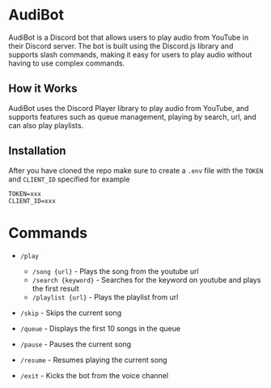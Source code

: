 # AudiBot
AudiBot is a Discord bot that allows users to play audio from YouTube in their Discord server. The bot is built using the Discord.js library and supports slash commands, making it easy for users to play audio without having to use complex commands.

## How it Works
AudiBot uses the Discord Player library to play audio from YouTube, and supports features such as queue management, playing by search, url, and can also play playlists.

## Installation
After you have cloned the repo make sure to create a `.env` file with the `TOKEN` and `CLIENT_ID` specified for example

```
TOKEN=xxx
CLIENT_ID=xxx
```

# Commands
- ```/play```
  - ```/song {url}```       - Plays the song from the youtube url
  - ```/search {keyword}``` - Searches for the keyword on youtube and plays the first result
  - ```/playlist {url}```   - Plays the playlist from url

- ```/skip```   - Skips the current song
- ```/queue```  - Displays the first 10 songs in the queue
- ```/pause```  - Pauses the current song
- ```/resume``` - Resumes playing the current song
- ```/exit```   - Kicks the bot from the voice channel
